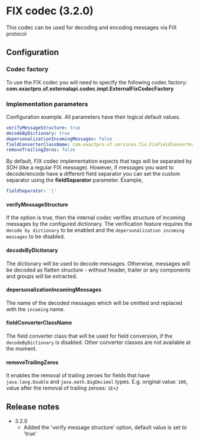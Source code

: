 # FIX codec (3.2.0)

This codec can be used for decoding and encoding messages via FIX protocol

## Configuration

### Codec factory

To use the FIX codec you will need to specify the following codec factory:
**com.exactpro.sf.externalapi.codec.impl.ExternalFixCodecFactory**

### Implementation parameters
Configuration example. All parameters have their logical default values.
```yaml
verifyMessageStructure: true
decodeByDictionary: true
depersonalizationIncomingMessages: false
fieldConverterClassName: com.exactpro.sf.services.fix.FixFieldConverter
removeTrailingZeros: false
```

By default, FIX codec implementation expects that tags will be separated by _SOH_ (like a regular FIX message). However, if messages you want to decode/encode have a different field separator you can set the custom separator using the **fieldSeparator** parameter. Example,
```yaml
fieldSeparator: '|'
```

#### verifyMessageStructure

If the option is true, then the internal codec verifies structure of incoming messages by the configured dictionary.
 The verification feature requires the `decode by dictionary` to be enabled and the `depersonalization incoming messages` to be disabled.

#### decodeByDictionary

The dictionary will be used to decode messages. Otherwise, messages will be decoded as flatten structure - without header, trailer or any components and groups
 will be extracted.

#### depersonalizationIncomingMessages

The name of the decoded messages which will be omitted and replaced with the `incoming` name.

#### fieldConverterClassName

The field converter class that will be used for field conversion, if the `decodeByDictionary` is disabled. Other converter classes are not available at the moment.

#### removeTrailingZeros

It enables the removal of trailing zeroes for fields that have `java.lang.Double` and `java.math.BigDecimal` types.
E.g. original value: `100`, value after the removal of trailing zeroes: `1E+2`

## Release notes

+ 3.2.0
  + Added the 'verify message structure' option, default value is set to 'true'